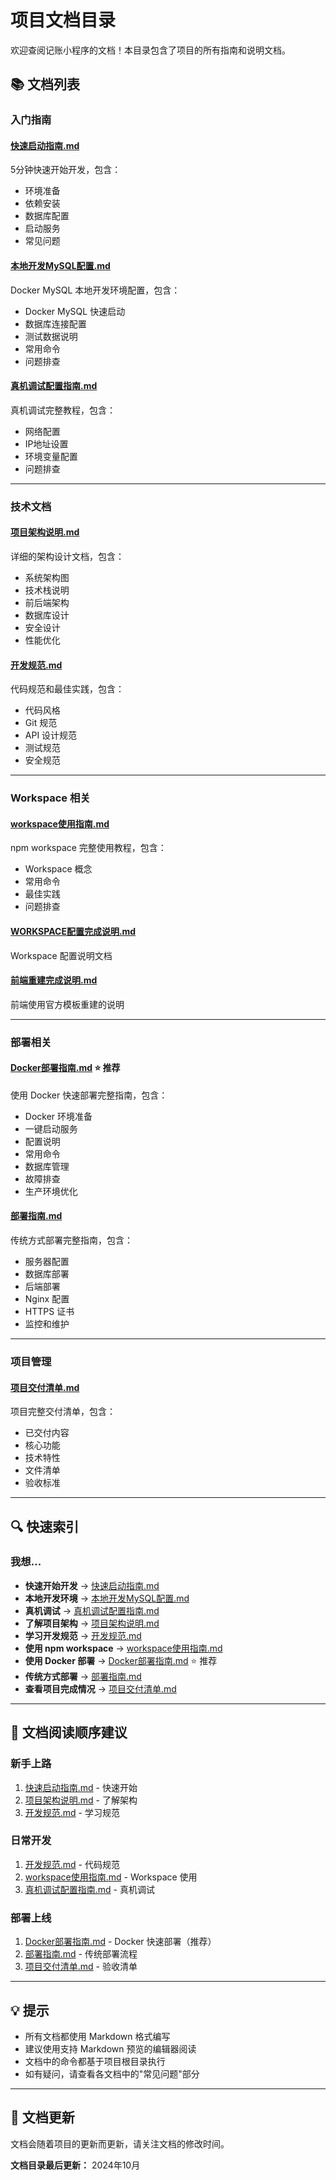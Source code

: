 # 项目文档目录

欢迎查阅记账小程序的文档！本目录包含了项目的所有指南和说明文档。

## 📚 文档列表

### 入门指南

#### [快速启动指南.md](./快速启动指南.md)
5分钟快速开始开发，包含：
- 环境准备
- 依赖安装
- 数据库配置
- 启动服务
- 常见问题

#### [本地开发MySQL配置.md](./本地开发MySQL配置.md)
Docker MySQL 本地开发环境配置，包含：
- Docker MySQL 快速启动
- 数据库连接配置
- 测试数据说明
- 常用命令
- 问题排查

#### [真机调试配置指南.md](./真机调试配置指南.md)
真机调试完整教程，包含：
- 网络配置
- IP地址设置
- 环境变量配置
- 问题排查

---

### 技术文档

#### [项目架构说明.md](./项目架构说明.md)
详细的架构设计文档，包含：
- 系统架构图
- 技术栈说明
- 前后端架构
- 数据库设计
- 安全设计
- 性能优化

#### [开发规范.md](./开发规范.md)
代码规范和最佳实践，包含：
- 代码风格
- Git 规范
- API 设计规范
- 测试规范
- 安全规范

---

### Workspace 相关

#### [workspace使用指南.md](./workspace使用指南.md)
npm workspace 完整使用教程，包含：
- Workspace 概念
- 常用命令
- 最佳实践
- 问题排查

#### [WORKSPACE配置完成说明.md](./WORKSPACE配置完成说明.md)
Workspace 配置说明文档

#### [前端重建完成说明.md](./前端重建完成说明.md)
前端使用官方模板重建的说明

---

### 部署相关

#### [Docker部署指南.md](./Docker部署指南.md) ⭐ 推荐
使用 Docker 快速部署完整指南，包含：
- Docker 环境准备
- 一键启动服务
- 配置说明
- 常用命令
- 数据库管理
- 故障排查
- 生产环境优化

#### [部署指南.md](./部署指南.md)
传统方式部署完整指南，包含：
- 服务器配置
- 数据库部署
- 后端部署
- Nginx 配置
- HTTPS 证书
- 监控和维护

---

### 项目管理

#### [项目交付清单.md](./项目交付清单.md)
项目完整交付清单，包含：
- 已交付内容
- 核心功能
- 技术特性
- 文件清单
- 验收标准

---

## 🔍 快速索引

### 我想...

- **快速开始开发** → [快速启动指南.md](./快速启动指南.md)
- **本地开发环境** → [本地开发MySQL配置.md](./本地开发MySQL配置.md)
- **真机调试** → [真机调试配置指南.md](./真机调试配置指南.md)
- **了解项目架构** → [项目架构说明.md](./项目架构说明.md)
- **学习开发规范** → [开发规范.md](./开发规范.md)
- **使用 npm workspace** → [workspace使用指南.md](./workspace使用指南.md)
- **使用 Docker 部署** → [Docker部署指南.md](./Docker部署指南.md) ⭐ 推荐
- **传统方式部署** → [部署指南.md](./部署指南.md)
- **查看项目完成情况** → [项目交付清单.md](./项目交付清单.md)

---

## 📖 文档阅读顺序建议

### 新手上路
1. [快速启动指南.md](./快速启动指南.md) - 快速开始
2. [项目架构说明.md](./项目架构说明.md) - 了解架构
3. [开发规范.md](./开发规范.md) - 学习规范

### 日常开发
1. [开发规范.md](./开发规范.md) - 代码规范
2. [workspace使用指南.md](./workspace使用指南.md) - Workspace 使用
3. [真机调试配置指南.md](./真机调试配置指南.md) - 真机调试

### 部署上线
1. [Docker部署指南.md](./Docker部署指南.md) - Docker 快速部署（推荐）
2. [部署指南.md](./部署指南.md) - 传统部署流程
3. [项目交付清单.md](./项目交付清单.md) - 验收清单

---

## 💡 提示

- 所有文档都使用 Markdown 格式编写
- 建议使用支持 Markdown 预览的编辑器阅读
- 文档中的命令都基于项目根目录执行
- 如有疑问，请查看各文档中的"常见问题"部分

---

## 🔄 文档更新

文档会随着项目的更新而更新，请关注文档的修改时间。

**文档目录最后更新：** 2024年10月

